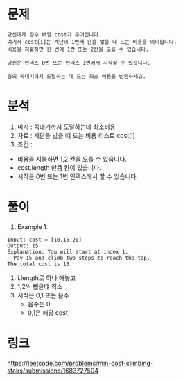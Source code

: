 # 문제 
~~~text
당신에게 정수 배열 cost가 주어집니다. 
여기서 cost[i]는 계단의 i번째 칸을 밟을 때 드는 비용을 의미합니다.
비용을 지불하면 한 번에 1칸 또는 2칸을 오를 수 있습니다.

당신은 인덱스 0번 또는 인덱스 1번에서 시작할 수 있습니다.

층의 꼭대기까지 도달하는 데 드는 최소 비용을 반환하세요.
~~~


# 분석 
1. 미지 : 꼭대기까지 도달하는데 최소비용 
2. 자료 : 계단을 밟을 떄 드는 비용 리스트 cost[i]
3. 조건 : 
- 비용을 지불하면 1,2 칸을 오를 수 있습니다.
- cost.length 만큼 칸이 있습니다.
- 시작을 0번 또는 1번 인덱스에서 할 수 있습니다.


# 풀이 
1. Example 1:
~~~text
Input: cost = [10,15,20]
Output: 15
Explanation: You will start at index 1.
- Pay 15 and climb two steps to reach the top.
The total cost is 15.
~~~
1. i.length로 하나 해놓고 
2. 1,2씩 뺐을떄 최소
3. 시작은 0,1 또는 음수 
   - 음수는 0
   - 0,1은 해당 cost

# 링크 
https://leetcode.com/problems/min-cost-climbing-stairs/submissions/1683727504
